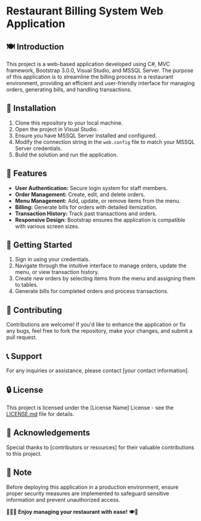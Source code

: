 # Restaurant Billing System Web Application

## 🍽️ Introduction
This project is a web-based application developed using C#, MVC framework, Bootstrap 3.0.0, Visual Studio, and MSSQL Server. The purpose of this application is to streamline the billing process in a restaurant environment, providing an efficient and user-friendly interface for managing orders, generating bills, and handling transactions.

## 🔧 Installation
1. Clone this repository to your local machine.
2. Open the project in Visual Studio.
3. Ensure you have MSSQL Server installed and configured.
4. Modify the connection string in the `web.config` file to match your MSSQL Server credentials.
5. Build the solution and run the application.

## 🌟 Features
- **User Authentication:** Secure login system for staff members.
- **Order Management:** Create, edit, and delete orders.
- **Menu Management:** Add, update, or remove items from the menu.
- **Billing:** Generate bills for orders with detailed itemization.
- **Transaction History:** Track past transactions and orders.
- **Responsive Design:** Bootstrap ensures the application is compatible with various screen sizes.

## 🚀 Getting Started
1. Sign in using your credentials.
2. Navigate through the intuitive interface to manage orders, update the menu, or view transaction history.
3. Create new orders by selecting items from the menu and assigning them to tables.
4. Generate bills for completed orders and process transactions.

## 📝 Contributing
Contributions are welcome! If you'd like to enhance the application or fix any bugs, feel free to fork the repository, make your changes, and submit a pull request.

## 📞 Support
For any inquiries or assistance, please contact [your contact information].

## 🔒 License
This project is licensed under the [License Name] License - see the [LICENSE.md](LICENSE.md) file for details.

## 🙏 Acknowledgements
Special thanks to [contributors or resources] for their valuable contributions to this project.

## 📌 Note
Before deploying this application in a production environment, ensure proper security measures are implemented to safeguard sensitive information and prevent unauthorized access.

🍔🍕🍹 **Enjoy managing your restaurant with ease!** 🍽️🎉
